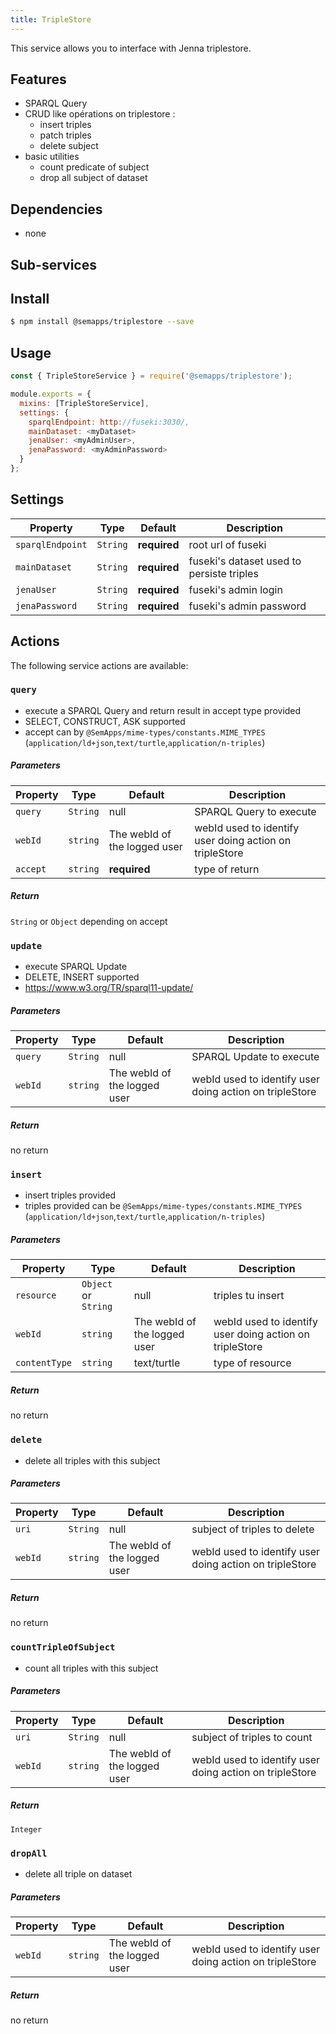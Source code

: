 ```yaml
---
title: TripleStore
---
```


This service allows you to interface with Jenna triplestore.

## Features
* SPARQL Query
* CRUD like opérations on triplestore :
  * insert triples
  * patch triples
  * delete subject
* basic utilities
  * count predicate of subject
  * drop all subject of dataset

## Dependencies
* none

## Sub-services


## Install
```bash
$ npm install @semapps/triplestore --save
```

## Usage
```js
const { TripleStoreService } = require('@semapps/triplestore');

module.exports = {
  mixins: [TripleStoreService],
  settings: {
    sparqlEndpoint: http://fuseki:3030/,
    mainDataset: <myDataset>
    jenaUser: <myAdminUser>,
    jenaPassword: <myAdminPassword>
  }
};

```

## Settings

| Property | Type | Default | Description |
| -------- | ---- | ------- | ----------- |
|`sparqlEndpoint`|`String`|**required**|root url of fuseki|
|`mainDataset`|`String`| **required**|fuseki's dataset used to persiste triples|
|`jenaUser`|`String`|**required** |fuseki's admin login|
|`jenaPassword`|`String`|**required**|fuseki's admin password|


## Actions

The following service actions are available:
### `query`
* execute a SPARQL Query and return result in accept type provided
* SELECT, CONSTRUCT, ASK supported
* accept can by `@SemApps/mime-types/constants.MIME_TYPES` (`application/ld+json`,`text/turtle`,`application/n-triples`)

##### Parameters
| Property | Type | Default | Description |
| -------- | ---- | ------- | ----------- |
| `query` | `String`  | null| SPARQL Query to execute |
| `webId` | `string` | The webId of the logged user  | webId used to identify user doing action on tripleStore|
| `accept` | `string` | **required** | type of return |

##### Return
`String` or `Object` depending on accept

### `update`
* execute SPARQL Update
* DELETE, INSERT supported
* https://www.w3.org/TR/sparql11-update/

##### Parameters
| Property | Type | Default | Description |
| -------- | ---- | ------- | ----------- |
| `query` | `String`  | null| SPARQL Update to execute |
| `webId` | `string` | The webId of the logged user  | webId used to identify user doing action on tripleStore|

##### Return
no return

### `insert`
* insert triples provided
* triples provided can be `@SemApps/mime-types/constants.MIME_TYPES` (`application/ld+json`,`text/turtle`,`application/n-triples`)

##### Parameters
| Property | Type | Default | Description |
| -------- | ---- | ------- | ----------- |
| `resource` | `Object` or `String`  | null| triples tu insert  |
| `webId` | `string` | The webId of the logged user  | webId used to identify user doing action on tripleStore|
| `contentType` | `string` | text/turtle | type of resource |

##### Return
no return


### `delete`
*  delete all triples with this subject

##### Parameters
| Property | Type | Default | Description |
| -------- | ---- | ------- | ----------- |
| `uri` | `String`  | null| subject of triples to delete |
| `webId` | `string` | The webId of the logged user  | webId used to identify user doing action on tripleStore|

##### Return
no return

### `countTripleOfSubject`
*  count all triples with this subject

##### Parameters
| Property | Type | Default | Description |
| -------- | ---- | ------- | ----------- |
| `uri` | `String`  | null| subject of triples to count |
| `webId` | `string` | The webId of the logged user  | webId used to identify user doing action on tripleStore|

##### Return
`Integer`

### `dropAll`
* delete all triple on dataset

##### Parameters
| Property | Type | Default | Description |
| -------- | ---- | ------- | ----------- |
| `webId` | `string` | The webId of the logged user  | webId used to identify user doing action on tripleStore|

##### Return
no return

